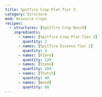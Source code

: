 ```yaml
---
title: Spitfire Crop Plot Tier 3
category: Structure
mod: Resource Crops
recipes:
  - structures: [Spitfire Crop Bench]
    ingredients:
      - names: [Spitfire Crop Plot Tier 2]
        quantity: 2
      - names: [Spitfire Essence Tier 2]
        quantity: 4
      - names: [Fibre]
        quantity: 120
      - names: [Stone]
        quantity: 200
      - names: [Thatch]
        quantity: 40
      - names: [Wood]
        quantity: 80
---
```

